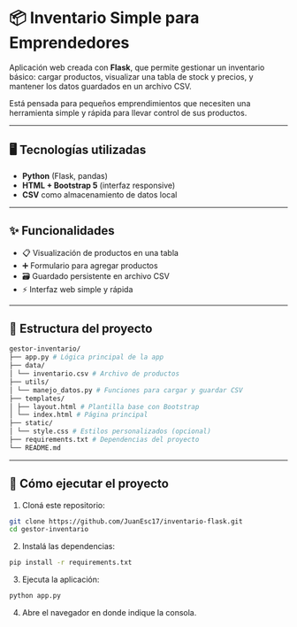 # 📦 Inventario Simple para Emprendedores

Aplicación web creada con **Flask**, que permite gestionar un inventario básico: cargar productos, visualizar una tabla de stock y precios, y mantener los datos guardados en un archivo CSV.

Está pensada para pequeños emprendimientos que necesiten una herramienta simple y rápida para llevar control de sus productos.

---

## 🖥️ Tecnologías utilizadas

- **Python** (Flask, pandas)
- **HTML + Bootstrap 5** (interfaz responsive)
- **CSV** como almacenamiento de datos local

---

## ✨ Funcionalidades

- 📋 Visualización de productos en una tabla
- ➕ Formulario para agregar productos
- 🗃️ Guardado persistente en archivo CSV
- ⚡ Interfaz web simple y rápida

---

## 📂 Estructura del proyecto

```bash
gestor-inventario/
├── app.py # Lógica principal de la app
├── data/
│ └── inventario.csv # Archivo de productos
├── utils/
│ └── manejo_datos.py # Funciones para cargar y guardar CSV
├── templates/
│ ├── layout.html # Plantilla base con Bootstrap
│ └── index.html # Página principal
├── static/
│ └── style.css # Estilos personalizados (opcional)
├── requirements.txt # Dependencias del proyecto
└── README.md
```

---

## 🚀 Cómo ejecutar el proyecto

1. Cloná este repositorio:

```bash
git clone https://github.com/JuanEsc17/inventario-flask.git
cd gestor-inventario
```

2. Instalá las dependencias:

```bash
pip install -r requirements.txt
```

3. Ejecuta la aplicación:
```bash
python app.py
```

4. Abre el navegador en donde indique la consola.